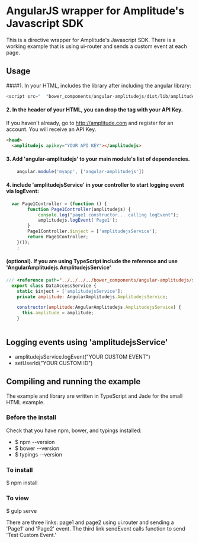 # AngularJS wrapper for Amplitude's Javascript SDK 

This is a directive wrapper for Amplitude's Javascript SDK. There is a working example that is using ui-router and sends a custom event at each page.

## Usage
####1. In your HTML, includes the library after including the angular library:

```javascript
<script src="  "bower_components/angular-amplitudejs/dist/lib/amplitude.directive.js">
```

#### 2. In the header of your HTML, you can drop the tag with your API Key. 
If you haven't already, go to http://amplitude.com and register for an account. You will receive an API Key.

```html
<head>
  <amplitudejs apikey="YOUR API KEY"></amplitudejs>
```

#### 3. Add 'angular-amplitudejs' to your main module's list of dependencies.

```javascript
    angular.module('myapp', ['angular-amplitudejs'])
```        
#### 4. include 'amplitudejsService' in your controller to start logging event via logEvent:

```javascript
  var Page1Controller = (function () {
        function Page1Controller(amplitudejs) {
            console.log("page1 constructor... calling logEvent");
            amplitudejs.logEvent('Page1');
        }
        Page1Controller.$inject = ['amplitudejsService'];
        return Page1Controller;
    }());
    ;
```

#### (optional). If you are using TypeScript include the reference and use 'AngularAmplitudejs.AmplitudejsService'

```javascript
/// <reference path="../../../../bower_components/angular-amplitudejs/src/lib/amplitude.directive.ts" />
  export class DataAccessService {
    static $inject = ['amplitudejsService'];
    private amplitude: AngularAmplitudejs.AmplitudejsService;

    constructor(amplitude:AngularAmplitudejs.AmplitudejsService) {
      this.amplitude = amplitude;
    }
    
```

## Logging events using 'amplitudejsService'

- amplitudejsService.logEvent("YOUR CUSTOM EVENT")
- setUserId("YOUR CUSTOM ID")

## Compiling and running the example
The example and library are written in TypeScript and Jade for the small HTML example.

### Before the install
Check that you have npm, bower, and typings installed:

- $ npm --version
- $ bower --version
- $ typings --version

### To install
$ npm install

### To view
$ gulp serve

There are three links: page1 and page2 using ui.router and sending a 'Page1' and 'Page2' event.
The third link sendEvent calls function to send 'Test Custom Event.'
